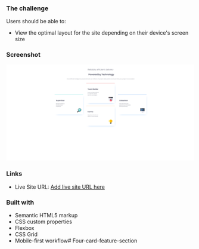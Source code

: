 ### The challenge

Users should be able to:

- View the optimal layout for the site depending on their device's screen size

### Screenshot

![](./Screenshot.png)

### Links

- Live Site URL: [Add live site URL here](https://thignvs.github.io/Four-card-feature-section/)

### Built with

- Semantic HTML5 markup
- CSS custom properties
- Flexbox
- CSS Grid
- Mobile-first workflow# Four-card-feature-section
